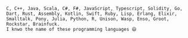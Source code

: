 <!-- ### Hi there 👋
-->

```
C, C++, Java, Scala, C#, F#, JavaScript, Typescript, Solidity, Go, Dart, Rust, Assembly, Kotlin, Swift, Ruby, Lisp, Erlang, Elixir, Smalltalk, Pony, Julia, Python, R, Unison, Wasp, Enso, Groot, Rockstar, Brainfuck. 
I knwo the name of these programming languages 😄 
```

<!--
**sheikhimtiaz/sheikhimtiaz** is a ✨ _special_ ✨ repository because its `README.md` (this file) appears on your GitHub profile.

Here are some ideas to get you started:

- 🔭 I’m currently working on ...
- 🌱 I’m currently learning ...
- 👯 I’m looking to collaborate on ...
- 🤔 I’m looking for help with ...
- 💬 Ask me about ...
- 📫 How to reach me: ...
- 😄 Pronouns: ...
- ⚡ Fun fact: ...
-->
